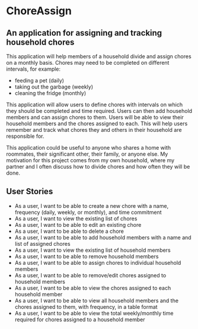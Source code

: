 # ChoreAssign

## An application for assigning and tracking household chores

This application will help members of a household divide and assign chores on a monthly basis. Chores may need to be
completed on different intervals, for example:

- feeding a pet (daily)
- taking out the garbage (weekly)
- cleaning the fridge (monthly)

This application will allow users to define chores with intervals on which they should be completed and time required.
Users can then add household members and can assign chores to them. Users will be able to view their 
household members and the chores assigned to each. This will help users remember and track what chores they and others 
in their household are responsible for. 

This application could be useful to anyone who shares a home with roommates, their significant
other, their family, or anyone else. My motivation for this project comes from my own household, where my partner and I
often discuss how to divide chores and how often they will be done.

## User Stories

- As a user, I want to be able to create a new chore with a name, frequency (daily, weekly, or monthly), 
  and time commitment
- As a user, I want to view the existing list of chores
- As a user, I want to be able to edit an existing chore
- As a user, I want to be able to delete a chore
- As a user, I want to be able to add household members with a name and list of assigned chores
- As a user, I want to view the existing list of household members
- As a user, I want to be able to remove household members
- As a user, I want to be able to assign chores to individual household members
- As a user, I want to be able to remove/edit chores assigned to household members
- As a user, I want to be able to view the chores assigned to each household member
- As a user, I want to be able to view all household members and the chores assigned to them, with frequency, 
  in a table format
- As a user, I want to be able to view the total weekly/monthly time required for chores assigned to a household member
